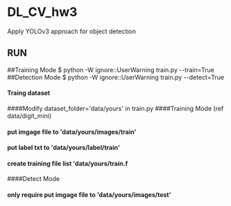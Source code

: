 # DL_CV_hw3
Apply YOLOv3 approach for object detection
## RUN
  ##Training Mode
  $  python -W ignore::UserWarning train.py --train=True
  ##Detection Mode
  $  python -W ignore::UserWarning train.py --detect=True

#### Traing dataset
  ####Modify dataset_folder='data/yours' in train.py
  ####Training Mode (ref data/digit_mini)
  ####  put imgage file to  'data/yours/images/train'
  ####  put label txt to    'data/yours/label/train'
  ####  create training file list 'data/yours/train.f
  ####Detect Mode 
  ####  only require put imgage file to  'data/yours/images/test'
  


